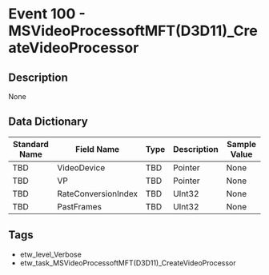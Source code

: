 # Event 100 - MSVideoProcessoftMFT(D3D11)_CreateVideoProcessor

## Description
None

## Data Dictionary
|Standard Name|Field Name|Type|Description|Sample Value|
|---|---|---|---|---|
|TBD|VideoDevice|TBD|Pointer|None|None|
|TBD|VP|TBD|Pointer|None|None|
|TBD|RateConversionIndex|TBD|UInt32|None|None|
|TBD|PastFrames|TBD|UInt32|None|None|

## Tags
* etw_level_Verbose
* etw_task_MSVideoProcessoftMFT(D3D11)_CreateVideoProcessor